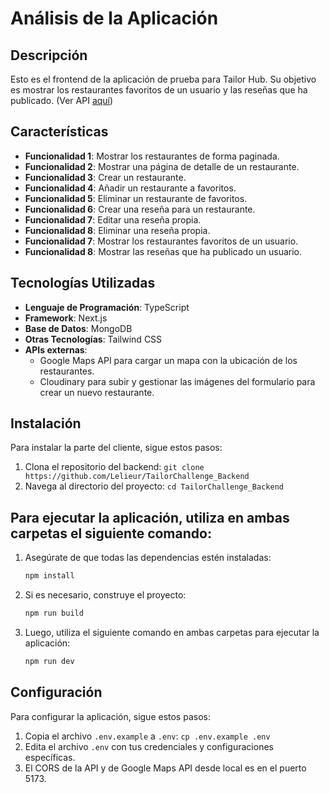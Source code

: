 # Análisis de la Aplicación

## Descripción

Esto es el frontend de la aplicación de prueba para Tailor Hub. Su objetivo es mostrar los restaurantes favoritos de un usuario y las reseñas que ha publicado. (Ver API [aquí](https://github.com/Lelieur/TailorChallenge_Backend))

## Características

- **Funcionalidad 1**: Mostrar los restaurantes de forma paginada.
- **Funcionalidad 2**: Mostrar una página de detalle de un restaurante.
- **Funcionalidad 3**: Crear un restaurante.
- **Funcionalidad 4**: Añadir un restaurante a favoritos.
- **Funcionalidad 5**: Eliminar un restaurante de favoritos.
- **Funcionalidad 6**: Crear una reseña para un restaurante.
- **Funcionalidad 7**: Editar una reseña propia.
- **Funcionalidad 8**: Eliminar una reseña propia.
- **Funcionalidad 7**: Mostrar los restaurantes favoritos de un usuario.
- **Funcionalidad 8**: Mostrar las reseñas que ha publicado un usuario.

## Tecnologías Utilizadas

- **Lenguaje de Programación**: TypeScript
- **Framework**: Next.js
- **Base de Datos**: MongoDB
- **Otras Tecnologías**: Tailwind CSS
- **APIs externas**:
  - Google Maps API para cargar un mapa con la ubicación de los restaurantes.
  - Cloudinary para subir y gestionar las imágenes del formulario para crear un nuevo restaurante.

## Instalación

Para instalar la parte del cliente, sigue estos pasos:

1. Clona el repositorio del backend: `git clone https://github.com/Lelieur/TailorChallenge_Backend`
2. Navega al directorio del proyecto: `cd TailorChallenge_Backend`

## Para ejecutar la aplicación, utiliza en ambas carpetas el siguiente comando:

1. Asegúrate de que todas las dependencias estén instaladas:

   ```bash
   npm install
   ```

2. Si es necesario, construye el proyecto:

   ```bash
   npm run build
   ```

3. Luego, utiliza el siguiente comando en ambas carpetas para ejecutar la aplicación:
   ```bash
   npm run dev
   ```

## Configuración

Para configurar la aplicación, sigue estos pasos:

1. Copia el archivo `.env.example` a `.env`: `cp .env.example .env`
2. Edita el archivo `.env` con tus credenciales y configuraciones específicas.
3. El CORS de la API y de Google Maps API desde local es en el puerto 5173.
